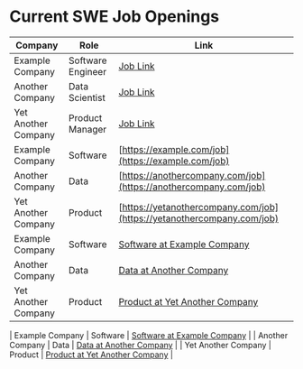 # Current SWE Job Openings

| Company          | Role               | Link                           |
|------------------|--------------------|--------------------------------|
| Example Company  | Software Engineer  | [Job Link](https://example.com/job)  |
| Another Company  | Data Scientist     | [Job Link](https://anothercompany.com/job) |
| Yet Another Company | Product Manager | [Job Link](https://yetanothercompany.com/job) |
| Example Company | Software | [https://example.com/job](https://example.com/job) |
| Another Company | Data | [https://anothercompany.com/job](https://anothercompany.com/job) |
| Yet Another Company | Product | [https://yetanothercompany.com/job](https://yetanothercompany.com/job) |
| Example Company | Software | [Software at Example Company](https://example.com/job) |
| Another Company | Data | [Data at Another Company](https://anothercompany.com/job) |
| Yet Another Company | Product | [Product at Yet Another Company](https://yetanothercompany.com/job) |


| Example Company | Software | [Software at Example Company](https://example.com/job) |
| Another Company | Data | [Data at Another Company](https://anothercompany.com/job) |
| Yet Another Company | Product | [Product at Yet Another Company](https://yetanothercompany.com/job) |